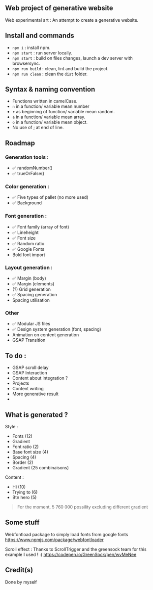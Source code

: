 
## Web project of generative website
Web experimental art :
An attempt to create a generative website.

## Install and commands
- `npm i` : install npm.
- `npm start` : run server locally.
- `npm start` : build on files changes, launch a dev server with browsersync.
- `npm run build` : clean, lint and build the project.
- `npm run clean` : clean the `dist` folder.


## Syntax & naming convention
- Functions written in camelCase.
- `n` in a function/ variable mean number 
- `r` as beginning of function/ variable mean random.
- `a` in a function/ variable mean array.
- `o` in a function/ variable mean object.
- No use of ; at end of line.


## Roadmap

### Generation tools :
- ✅ randomNumber()
- ✅ trueOrFalse()

### Color generation : 
- ✅ Five types of pallet (no more used)
- ✅ Background

### Font generation :
- ✅ Font family (array of font)
- ✅ Lineheight
- ✅ Font size
- ✅ Random ratio 
- ✅ Google Fonts
- Bold font import


### Layout generation : 
- ✅ Margin (body)
- ✅ Margin (elements)
- (?) Grid generation
- ✅ Spacing generation
- Spacing utilisation

### Other
- ✅ Modular JS files
- ✅ Design system generation (font, spacing)
- Animation on content generation
- GSAP Transition


## To do :
- GSAP scroll delay
- GSAP Interaction
- Content about integration ?
- Projects
- Content writing
- More generative result 
- 


## What is generated ? 

Style : 
- Fonts (12)
- Gradient 
- Font ratio (2)
- Base font size (4)
- Spacing (4)
- Border (2)
- Gradient (25 combinaisons)

Content :
- Hi (10)
- Trying to (6)
- Btn hero (5)

> For the moment, 5 760 000 possility excluding different gradient


## Some stuff 
Webfontload package to simply load fonts from google fonts
https://www.npmjs.com/package/webfontloader

Scroll effect :
Thanks to ScrollTrigger and the greensock team for this example I used ! :)
https://codepen.io/GreenSock/pen/wvMeNee


## Credit(s)

Done by myself 
